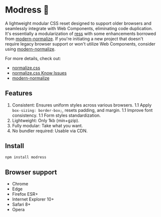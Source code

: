 # Modress 👢

A lightweight modular CSS reset designed to support older browsers and seamlessly integrate with Web Components, eliminating code duplication. It's essentially a modularization of [ress](https://github.com/filipelinhares/ress) with some enhancements borrowed from [modern-normalize](https://github.com/sindresorhus/modern-normalize). If you're initiating a new project that doesn't require legacy browser support or won't utilize Web Components, consider using [modern-normalize](https://github.com/sindresorhus/modern-normalize).

For more details, check out:
- [normalize.css](https://github.com/necolas/normalize.css)
- [normalize.css Know Issues](https://github.com/necolas/normalize.css#extended-details-and-known-issues)
- [modern-normalize](https://github.com/sindresorhus/modern-normalize)

## Features

1. Consistent: Ensures uniform styles across various browsers.
    1.1 Apply `box-sizing: border-box;`, resets padding, and margin.
    1.1 Improve font consistency.
    1.1 Form styles standardization.
3. Lightweight: Only 1kb (min+gzip).
3. Fully modular: Take what you want.
4. No bundler required: Usable via CDN.

## Install

```sh
npm install modress
```

## Browser support

- Chrome
- Edge
- Firefox ESR+
- Internet Explorer 10+
- Safari 8+
- Opera

